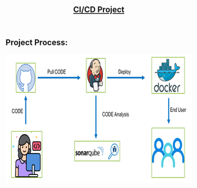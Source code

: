 <h2 align="center"><u>CI/CD Project</u></h2>


<p align="center">
<br>
</p>


<h2>Project Process:</h2>

<img src="https://github.com/xingr121/portfolio/blob/main/projectScreenshot/cicd.png" alt="screenshots" width="700" height="350">  
